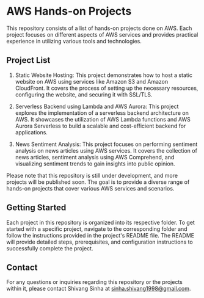 # AWS Hands-on Projects

This repository consists of a list of hands-on projects done on AWS. Each project focuses on different aspects of AWS services and provides practical experience in utilizing various tools and technologies.

## Project List

1. Static Website Hosting: This project demonstrates how to host a static website on AWS using services like Amazon S3 and Amazon CloudFront. It covers the process of setting up the necessary resources, configuring the website, and securing it with SSL/TLS.

2. Serverless Backend using Lambda and AWS Aurora: This project explores the implementation of a serverless backend architecture on AWS. It showcases the utilization of AWS Lambda functions and AWS Aurora Serverless to build a scalable and cost-efficient backend for applications.

3. News Sentiment Analysis: This project focuses on performing sentiment analysis on news articles using AWS services. It covers the collection of news articles, sentiment analysis using AWS Comprehend, and visualizing sentiment trends to gain insights into public opinion.

Please note that this repository is still under development, and more projects will be published soon. The goal is to provide a diverse range of hands-on projects that cover various AWS services and scenarios.

## Getting Started

Each project in this repository is organized into its respective folder. To get started with a specific project, navigate to the corresponding folder and follow the instructions provided in the project's README file. The README will provide detailed steps, prerequisites, and configuration instructions to successfully complete the project.



## Contact

For any questions or inquiries regarding this repository or the projects within it, please contact Shivang Sinha at sinha.shivang1998@gmail.com.
